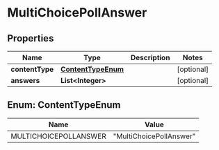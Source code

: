 
# MultiChoicePollAnswer

## Properties
Name | Type | Description | Notes
------------ | ------------- | ------------- | -------------
**contentType** | [**ContentTypeEnum**](#ContentTypeEnum) |  |  [optional]
**answers** | **List&lt;Integer&gt;** |  |  [optional]



<a name="ContentTypeEnum"></a>
## Enum: ContentTypeEnum
Name | Value
---- | -----
MULTICHOICEPOLLANSWER | &quot;MultiChoicePollAnswer&quot;



